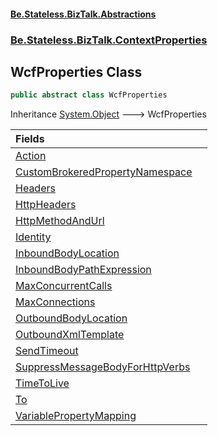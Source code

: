 #### [Be.Stateless.BizTalk.Abstractions](README.md 'README')
### [Be.Stateless.BizTalk.ContextProperties](Be.Stateless.BizTalk.ContextProperties.md 'Be.Stateless.BizTalk.ContextProperties')

## WcfProperties Class

```csharp
public abstract class WcfProperties
```

Inheritance [System.Object](https://docs.microsoft.com/en-us/dotnet/api/System.Object 'System.Object') &#129106; WcfProperties

| Fields | |
| :--- | :--- |
| [Action](WcfProperties.Action.md 'Be.Stateless.BizTalk.ContextProperties.WcfProperties.Action') | |
| [CustomBrokeredPropertyNamespace](WcfProperties.CustomBrokeredPropertyNamespace.md 'Be.Stateless.BizTalk.ContextProperties.WcfProperties.CustomBrokeredPropertyNamespace') | |
| [Headers](WcfProperties.Headers.md 'Be.Stateless.BizTalk.ContextProperties.WcfProperties.Headers') | |
| [HttpHeaders](WcfProperties.HttpHeaders.md 'Be.Stateless.BizTalk.ContextProperties.WcfProperties.HttpHeaders') | |
| [HttpMethodAndUrl](WcfProperties.HttpMethodAndUrl.md 'Be.Stateless.BizTalk.ContextProperties.WcfProperties.HttpMethodAndUrl') | |
| [Identity](WcfProperties.Identity.md 'Be.Stateless.BizTalk.ContextProperties.WcfProperties.Identity') | |
| [InboundBodyLocation](WcfProperties.InboundBodyLocation.md 'Be.Stateless.BizTalk.ContextProperties.WcfProperties.InboundBodyLocation') | |
| [InboundBodyPathExpression](WcfProperties.InboundBodyPathExpression.md 'Be.Stateless.BizTalk.ContextProperties.WcfProperties.InboundBodyPathExpression') | |
| [MaxConcurrentCalls](WcfProperties.MaxConcurrentCalls.md 'Be.Stateless.BizTalk.ContextProperties.WcfProperties.MaxConcurrentCalls') | |
| [MaxConnections](WcfProperties.MaxConnections.md 'Be.Stateless.BizTalk.ContextProperties.WcfProperties.MaxConnections') | |
| [OutboundBodyLocation](WcfProperties.OutboundBodyLocation.md 'Be.Stateless.BizTalk.ContextProperties.WcfProperties.OutboundBodyLocation') | |
| [OutboundXmlTemplate](WcfProperties.OutboundXmlTemplate.md 'Be.Stateless.BizTalk.ContextProperties.WcfProperties.OutboundXmlTemplate') | |
| [SendTimeout](WcfProperties.SendTimeout.md 'Be.Stateless.BizTalk.ContextProperties.WcfProperties.SendTimeout') | |
| [SuppressMessageBodyForHttpVerbs](WcfProperties.SuppressMessageBodyForHttpVerbs.md 'Be.Stateless.BizTalk.ContextProperties.WcfProperties.SuppressMessageBodyForHttpVerbs') | |
| [TimeToLive](WcfProperties.TimeToLive.md 'Be.Stateless.BizTalk.ContextProperties.WcfProperties.TimeToLive') | |
| [To](WcfProperties.To.md 'Be.Stateless.BizTalk.ContextProperties.WcfProperties.To') | |
| [VariablePropertyMapping](WcfProperties.VariablePropertyMapping.md 'Be.Stateless.BizTalk.ContextProperties.WcfProperties.VariablePropertyMapping') | |
